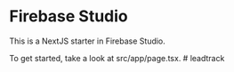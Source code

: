 # Firebase Studio

This is a NextJS starter in Firebase Studio.

To get started, take a look at src/app/page.tsx.
#   l e a d t r a c k  
 